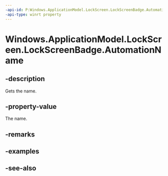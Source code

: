 ```yaml
---
-api-id: P:Windows.ApplicationModel.LockScreen.LockScreenBadge.AutomationName
-api-type: winrt property
---
```


<!-- Property syntax
public string AutomationName { get; }
-->

# Windows.ApplicationModel.LockScreen.LockScreenBadge.AutomationName

## -description
Gets the name.

## -property-value
The name.

## -remarks

## -examples

## -see-also

